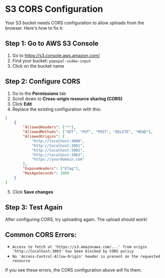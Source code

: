 # S3 CORS Configuration

Your S3 bucket needs CORS configuration to allow uploads from the browser. Here's how to fix it:

## Step 1: Go to AWS S3 Console
1. Go to https://s3.console.aws.amazon.com/
2. Find your bucket: `popopal-video-input`
3. Click on the bucket name

## Step 2: Configure CORS
1. Go to the **Permissions** tab
2. Scroll down to **Cross-origin resource sharing (CORS)**
3. Click **Edit**
4. Replace the existing configuration with this:

```json
[
    {
        "AllowedHeaders": ["*"],
        "AllowedMethods": ["GET", "PUT", "POST", "DELETE", "HEAD"],
        "AllowedOrigins": [
            "http://localhost:3000",
            "http://localhost:3001", 
            "http://localhost:3002",
            "http://localhost:3003",
            "https://yourdomain.com"
        ],
        "ExposeHeaders": ["ETag"],
        "MaxAgeSeconds": 3000
    }
]
```

5. Click **Save changes**

## Step 3: Test Again
After configuring CORS, try uploading again. The upload should work!

## Common CORS Errors:
- `Access to fetch at 'https://s3.amazonaws.com/...' from origin 'http://localhost:3003' has been blocked by CORS policy`
- `No 'Access-Control-Allow-Origin' header is present on the requested resource`

If you see these errors, the CORS configuration above will fix them.
